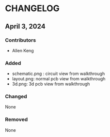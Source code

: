 # CHANGELOG

## April 3, 2024
### Contributors
* Allen Keng 

### Added
* schematic.png : circuit view from walkthrough
* layout.png: normal pcb view from walkthrough
* 3d.png: 3d pcb view from walkthrough

### Changed
None

### Removed
None